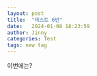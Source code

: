```yaml
---
layout: post
title:  "테스트 6번"
date:   2024-01-08 18:23:59
author: Jinny
categories: Test
tags: new tag
---
```


이번에는?
